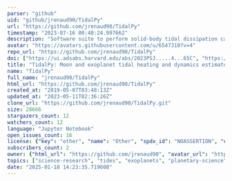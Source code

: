 ```yaml
---
parser: "github"
uid: "github/jrenaud90/TidalPy"
url: "https://github.com/jrenaud90/TidalPy"
timestamp: "2023-07-16 00:48:24.997662"
description: "Software suite to perform solid-body tidal dissipation calculations for rocky and icy worlds"
avatar: "https://avatars.githubusercontent.com/u/6547310?v=4"
repo_url: "https://github.com/jrenaud90/TidalPy"
doi: ["https://ui.adsabs.harvard.edu/abs/2023PSJ.....4...65C", "https://ui.adsabs.harvard.edu/abs/2023ascl.soft07028R/abstract"]
title: "TidalPy: Moon and exoplanet tidal heating and dynamics estimator"
name: "TidalPy"
full_name: "jrenaud90/TidalPy"
html_url: "https://github.com/jrenaud90/TidalPy"
created_at: "2019-05-07T03:48:13Z"
updated_at: "2023-05-11T02:36:26Z"
clone_url: "https://github.com/jrenaud90/TidalPy.git"
size: 28666
stargazers_count: 12
watchers_count: 12
language: "Jupyter Notebook"
open_issues_count: 16
license: {"key": "other", "name": "Other", "spdx_id": "NOASSERTION", "url": null, "node_id": "MDc6TGljZW5zZTA="}
subscribers_count: 2
owner: {"html_url": "https://github.com/jrenaud90", "avatar_url": "https://avatars.githubusercontent.com/u/6547310?v=4", "login": "jrenaud90", "type": "User"}
topics: ["science-research", "tides", "exoplanets", "planetary-science", "orbital-mechanics", "orbital-dynamics"]
date: "2025-01-18 14:23:35.719608"
---
```

